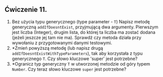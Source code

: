 ## Ćwiczenie 11.
1. Bez użycia typu generycznego (type parameter - `T`) Napisz metodę generyczną 
`addIfDoesntExist`, przyjmującą dwa argumenty. Pierwszym jest liczba (Integer), 
drugim lista, do której ta liczba ma zostać dodana (jeżeli jeszcze jej tam nie ma).
Sprawdź czy metoda działa przy wywołaniu z przygotowanymi danymi testowymi.
2. *Zmień powyższą metodę (lub napisz drugą `addIfDoesntExistWithTypeParameters`),
tak aby korzystała z typu generycznego `T`. Czy słowo kluczowe 'super' jest potrzebne?
3. *Ogranicz typ generyczny `T` w utworzonej metodzie od góry typem `Number`. 
Czy teraz słowo kluczowe `super` jest potrzebne?

